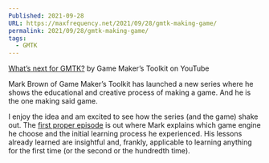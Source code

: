 ```yaml
---
Published: 2021-09-28
URL: https://maxfrequency.net/2021/09/28/gmtk-making-game/
permalink: 2021/09/28/gmtk-making-game/
tags:
  - GMTK
---
```

[What’s next for GMTK?](https://www.youtube.com/watch?v=4Q7eU3VUi14) by Game Maker’s Toolkit on YouTube

Mark Brown of Game Maker’s Toolkit has launched a new series where he shows the educational and creative process of making a game. And he is the one making said game.

I enjoy the idea and am excited to see how the series (and the game) shake out. The [first proper episode](https://youtu.be/vFjXKOXdgGo) is out where Mark explains which game engine he choose and the initial learning process he experienced. His lessons already learned are insightful and, frankly, applicable to learning anything for the first time (or the second or the hundredth time).